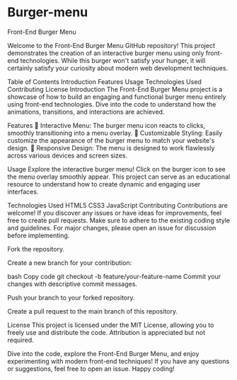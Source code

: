 # Burger-menu
Front-End Burger Menu

Welcome to the Front-End Burger Menu GitHub repository! This project demonstrates the creation of an interactive burger menu using only front-end technologies. While this burger won't satisfy your hunger, it will certainly satisfy your curiosity about modern web development techniques.

Table of Contents
Introduction
Features
Usage
Technologies Used
Contributing
License
Introduction
The Front-End Burger Menu project is a showcase of how to build an engaging and functional burger menu entirely using front-end technologies. Dive into the code to understand how the animations, transitions, and interactions are achieved.

Features
🍔 Interactive Menu: The burger menu icon reacts to clicks, smoothly transitioning into a menu overlay.
🎨 Customizable Styling: Easily customize the appearance of the burger menu to match your website's design.
📱 Responsive Design: The menu is designed to work flawlessly across various devices and screen sizes.

Usage
Explore the interactive burger menu! Click on the burger icon to see the menu overlay smoothly appear. This project can serve as an educational resource to understand how to create dynamic and engaging user interfaces.

Technologies Used
HTML5
CSS3
JavaScript
Contributing
Contributions are welcome! If you discover any issues or have ideas for improvements, feel free to create pull requests. Make sure to adhere to the existing coding style and guidelines. For major changes, please open an issue for discussion before implementing.

Fork the repository.

Create a new branch for your contribution:

bash
Copy code
git checkout -b feature/your-feature-name
Commit your changes with descriptive commit messages.

Push your branch to your forked repository.

Create a pull request to the main branch of this repository.

License
This project is licensed under the MIT License, allowing you to freely use and distribute the code. Attribution is appreciated but not required.

Dive into the code, explore the Front-End Burger Menu, and enjoy experimenting with modern front-end techniques! If you have any questions or suggestions, feel free to open an issue. Happy coding!
